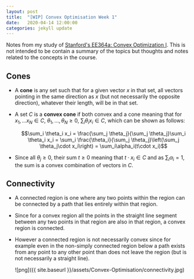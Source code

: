 ```yaml
---
layout: post
title:  "[WIP] Convex Optimisation Week 1"
date:   2020-04-14 12:00:00
categories: jekyll update
---
```


Notes from my study of [Stanford's EE364a: Convex Optimization I](http://web.stanford.edu/class/ee364a/). This is not intended to be contain a summary of the topics but thoughts and notes related to the concepts in the course.

## Cones
- A **cone** is any set such that for a given vector $x$ in that set, all vectors pointing in the same direction as $x$ (but not necessarily the opposite direction), whatever their length, will be in that set. 
- A set $C$ is a **convex cone** if both convex and a cone meaning that for $x_1, \ldots x_N \in C$, $\theta_1, \ldots ,\theta_N \ge 0$, 
$\sum_i \theta_i x_i \in C$, which can be shown as follows:

    $$\sum_i \theta_i x_i = \frac{\sum_j \theta_j}{\sum_j \theta_j}\sum_i \theta_i x_i  
    = \sum_i \frac{\theta_i}{\sum_j \theta_j}\left(\sum_j \theta_j\cdot x_i\right)
    = \sum_i\alpha_i(t\cdot x_i)$$

- Since all $\theta_j \geq 0$, their sum $t \geq 0$ meaning that $t\cdot x_i \in C$ and as $\sum_i  \alpha_i = 1$, the sum is a convex combination of vectors in $C$.  

## Connectivity
- A connected region is one where any two points within the region can be connected by a path that lies entirely within that region.
- Since for a convex region all the points in the straight line segment between any two points in that region are also in that region, a convex region is connected. 
- However a connected region is not necessarily convex since for example even in the non-simply connected region below a path exists from any point to any other point than does not leave the region (but is not necessarily a straight line).


    ![png]({{ site.baseurl }}/assets/Convex-Optimisation/connectivity.jpg)



